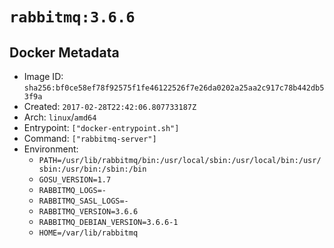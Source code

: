 # `rabbitmq:3.6.6`

## Docker Metadata

- Image ID: `sha256:bf0ce58ef78f92575f1fe46122526f7e26da0202a25aa2c917c78b442db53f9a`
- Created: `2017-02-28T22:42:06.807733187Z`
- Arch: `linux`/`amd64`
- Entrypoint: `["docker-entrypoint.sh"]`
- Command: `["rabbitmq-server"]`
- Environment:
  - `PATH=/usr/lib/rabbitmq/bin:/usr/local/sbin:/usr/local/bin:/usr/sbin:/usr/bin:/sbin:/bin`
  - `GOSU_VERSION=1.7`
  - `RABBITMQ_LOGS=-`
  - `RABBITMQ_SASL_LOGS=-`
  - `RABBITMQ_VERSION=3.6.6`
  - `RABBITMQ_DEBIAN_VERSION=3.6.6-1`
  - `HOME=/var/lib/rabbitmq`
